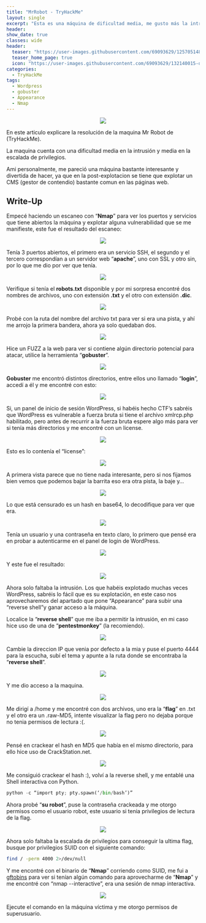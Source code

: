 ```yaml
---
title: "MrRobot - TryHackMe"
layout: single
excerpt: "Esta es una máquina de dificultad media, me gusto más la intrusión, para su intrusión encontré la ruta license que contenía unas credenciales codificadas en base64, me sirvieron para acceder al panel de WordPress, hice uso de un cambio en una plantilla y gane acceso, para la escalada de privilegios vi que podía ejecutar nmap con privilegios suid, hice un nmap --interactive seguido de !sh y me convertí en root."
header:
show_date: true
classes: wide
header:
  teaser: "https://user-images.githubusercontent.com/69093629/125705148-e92232f1-8fe9-4877-883a-dc8f76220c41.png"
  teaser_home_page: true
  icon: "https://user-images.githubusercontent.com/69093629/132140015-dc2f94da-53e0-461f-8b65-cf86534fe217.png"
categories:
  - TryHackMe
tags:
  - Wordpress
  - gobuster
  - Appearance
  - Nmap 
---
```


<p align="center">
<img src="https://user-images.githubusercontent.com/69093629/125705148-e92232f1-8fe9-4877-883a-dc8f76220c41.png">
</p>


En este articulo explicare la resolución de la maquina Mr Robot de (TryHackMe).

La maquina cuenta con una dificultad media en la intrusión y media en la escalada de privilegios.

Ami personalmente, me pareció una máquina bastante interesante y divertida de hacer, ya que en la post-explotacion se tiene que explotar un CMS (gestor de contendio) bastante comun en las páginas web.

## Write-Up

Empecé haciendo un escaneo con “**Nmap**” para ver los puertos y servicios que tiene abiertos la máquina y explotar alguna vulnerabilidad que se me manifieste, este fue el resultado del escaneo:

<p align="center">
<img src="https://miro.medium.com/max/875/1*3gsipuu4WkV0uXdXyBmqRg.png">
</p>

Tenía 3 puertos abiertos, el primero era un servicio SSH, el segundo y el tercero correspondían a un servidor web “**apache**”, uno con SSL y otro sin, por lo que me dio por ver que tenía.

<p align="center">
<img src="https://miro.medium.com/max/3258/1*6BTipXszW3jyAXS6K1xLLQ.png">
</p>

Verifique si tenía el **robots.txt** disponible y por mi sorpresa encontré dos nombres de archivos, uno con extensión **.txt** y el otro con extensión **.dic**.

<p align="center">
<img src="https://miro.medium.com/max/3668/1*7RANbAxrjnImkkqx_t6vbQ.png">
</p>

Probé con la ruta del nombre del archivo txt para ver si era una pista, y ahí me arrojo la primera bandera, ahora ya solo quedaban dos.

<p align="center">
<img src="https://miro.medium.com/max/1740/1*N2-pOf5CSeoP5G_bh1ZLWQ.jpeg">
</p>

Hice un FUZZ a la web para ver si contiene algún directorio potencial para atacar, utilice la herramienta “**gobuster**”.

<p align="center">
<img src="https://miro.medium.com/max/875/1*c1i7Ap5-k3ivEBfv-UyuIw.png">
</p>

**Gobuster** me encontró distintos directorios, entre ellos uno llamado “**login**”, accedí a él y me encontré con esto:

<p align="center">
<img src="https://miro.medium.com/max/3682/1*Us3ptTWox6WSoh1EBCql7w.png">
</p>

Si, un panel de inicio de sesión WordPress, si habéis hecho CTF’s sabréis que WordPress es vulnerable a fuerza bruta si tiene el archivo xmlrcp.php habilitado, pero antes de recurrir a la fuerza bruta espere algo más para ver si tenía más directorios y me encontré con un license.

<p align="center">
<img src="https://miro.medium.com/max/672/1*SeiE5xVLXsYIvlq4cOkqkg.png">
</p>

Esto es lo contenía el “license”:

<p align="center">
<img src="https://miro.medium.com/max/3680/1*KkbuWFUDfzGnRANs-nUZIw.png">
</p>

A primera vista parece que no tiene nada interesante, pero si nos fijamos bien vemos que podemos bajar la barrita eso era otra pista, la baje y…

<p align="center">
<img src="https://miro.medium.com/max/3680/1*kb9H8GpfVvcFnGw6ymBkwg.jpeg">
</p>

Lo que está censurado es un hash en base64, lo decodifique para ver que era.

<p align="center">
<img src="https://user-images.githubusercontent.com/69093629/121690695-71696500-cac6-11eb-90d5-7ebd21512c2a.jpg">
</p>

Tenía un usuario y una contraseña en texto claro, lo primero que pensé era en probar a autenticarme en el panel de login de WordPress.

<p align="center">
<img src="https://miro.medium.com/max/3666/1*lscZjBJD7KyIjtv2MoB9Yw.png">
</p>

Y este fue el resultado:

<p align="center">
<img src="https://miro.medium.com/max/3676/1*KJ8E0AuPJR98cnGEqWoPpA.png">
</p>

Ahora solo faltaba la intrusión. Los que habéis explotado muchas veces WordPress, sabréis lo fácil que es su explotación, en este caso nos aprovecharemos del apartado que pone “Appearance” para subir una “reverse shell”y ganar acceso a la máquina.

Localice la “**reverse shell**” que me iba a permitir la intrusión, en mi caso hice uso de una de “**pentestmonkey**” (la recomiendo).

<p align="center">
<img src="https://miro.medium.com/max/2664/1*W6-cn5dou5yUncROw3KiQg.png">
</p>

Cambie la direccion IP que venia por defecto a la mia y puse el puerto 4444 para la escucha, subí el tema y apunte a la ruta donde se encontraba la “**reverse shell**”.

<p align="center">
<img src="https://miro.medium.com/max/1636/1*jks2ZXgYOJP5VkAOOnl-lQ.png">
</p>

Y me dio acceso a la maquina.

<p align="center">
<img src="https://miro.medium.com/max/875/1*Z8uaKtzbBexP_jrybsVsWw.png">
</p>

Me dirigí a /home y me encontré con dos archivos, uno era la “**flag**” en .txt y el otro era un .raw-MD5, intente visualizar la flag pero no dejaba porque no tenia permisos de lectura :(.

<p align="center">
<img src="https://miro.medium.com/max/673/1*v7NywrIVjM2DZS4i9FZ9xQ.png">
</p>

Pensé en crackear el hash en MD5 que había en el mismo directorio, para ello hice uso de CrackStation.net.

<p align="center">
<img src="https://miro.medium.com/max/3444/1*nhtJNTrMMY5-d9I4MNydHw.jpeg">
</p>

Me consiguió crackear el hash :), volví a la reverse shell, y me entablé una Shell interactiva con Python.

```python
python -c “import pty; pty.spawn(‘/bin/bash’)”
```

Ahora probé “**su robot**”, puse la contraseña crackeada y me otorgo permisos como el usuario robot, este usuario si tenia privilegios de lectura de la flag.

<p align="center">
<img src="https://miro.medium.com/max/563/1*LuOHb2Hv62u56s1GHadpdA.jpeg">
</p>

Ahora solo faltaba la escalada de privilegios para conseguir la ultima flag, busque por privilegios SUID con el siguiente comando:

```bash
find / -perm 4000 2>/dev/null
```

Y me encontré con el binario de “**Nmap**” corriendo como SUID, me fui a [gftobins](https://gftobins.github.io) para ver si tenían algún comando para aprovecharme de “**Nmap**” y me encontré con “nmap --interactive”, era una sesión de nmap interactiva.

<p align="center">
<img src="https://miro.medium.com/max/875/1*TuRat2h8lq60fnQdwxCotg.png">
</p>

Ejecute el comando en la máquina víctima y me otorgo permisos de superusuario.



